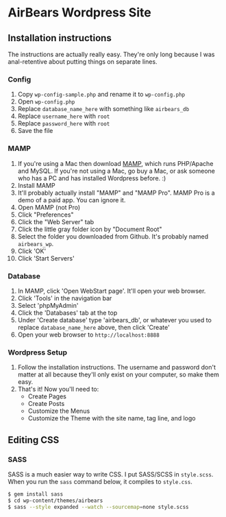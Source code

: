 # AirBears Wordpress Site

## Installation instructions

The instructions are actually really easy. They're only long because I was anal-retentive about putting things on separate lines.

### Config

1. Copy `wp-config-sample.php` and rename it to `wp-config.php`
1. Open `wp-config.php`
1. Replace `database_name_here` with something like `airbears_db`
1. Replace `username_here` with `root`
1. Replace `password_here` with `root`
1. Save the file

### MAMP

1. If you're using a Mac then download [MAMP](https://www.mamp.info/en/), which runs PHP/Apache and MySQL. If you're not using a Mac, go buy a Mac, or ask someone who has a PC and has installed Wordpress before. :)
1. Install MAMP
1. It'll probably actually install "MAMP" and "MAMP Pro". MAMP Pro is a demo of a paid app. You can ignore it.
1. Open MAMP (not Pro)
1. Click "Preferences"
1. Click the "Web Server" tab
1. Click the little gray folder icon by "Document Root"
1. Select the folder you downloaded from Github. It's probably named `airbears_wp`.
1. Click 'OK'
1. Click 'Start Servers'

### Database

1. In MAMP, click 'Open WebStart page'. It'll open your web browser.
1. Click 'Tools' in the navigation bar
1. Select 'phpMyAdmin'
1. Click the 'Databases' tab at the top
1. Under 'Create database' type 'airbears_db', or whatever you used to replace `database_name_here` above, then click 'Create'
1. Open your web browser to `http://localhost:8888`

### Wordpress Setup

1. Follow the installation instructions. The username and password don't matter at all because they'll only exist on your computer, so make them easy.
1. That's it! Now you'll need to:
	* Create Pages
	* Create Posts
	* Customize the Menus
	* Customize the Theme with the site name, tag line, and logo

## Editing CSS

### SASS

SASS is a much easier way to write CSS. I put SASS/SCSS in `style.scss`. When you run the `sass` command below, it compiles to `style.css`.

```sh
$ gem install sass
$ cd wp-content/themes/airbears
$ sass --style expanded --watch --sourcemap=none style.scss
```
